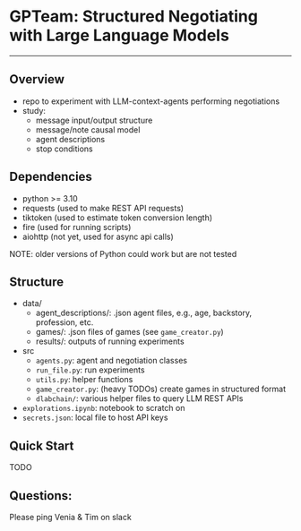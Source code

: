 # GPTeam: Structured Negotiating with Large Language Models
---
## Overview
- repo to experiment with LLM-context-agents performing negotiations
- study:
  - message input/output structure
  - message/note causal model
  - agent descriptions
  - stop conditions

## Dependencies
- python >= 3.10
- requests (used to make REST API requests)
- tiktoken (used to estimate token conversion length)
- fire (used for running scripts)
- aiohttp (not yet, used for async api calls)

NOTE: older versions of Python could work but are not tested

## Structure
- data/
  - agent_descriptions/: .json agent files, e.g., age, backstory, profession, etc.
  - games/: .json files of games (see `game_creator.py`)
  - results/: outputs of running experiments
- src
  - `agents.py`: agent and negotiation classes
  - `run_file.py`: run experiments
  - `utils.py`: helper functions
  - `game_creator.py`: (heavy TODOs) create games in structured format
  - `dlabchain/`: various helper files to query LLM REST APIs
- `explorations.ipynb`: notebook to scratch on
- `secrets.json`: local file to host API keys

## Quick Start
TODO

## Questions:
Please ping Venia & Tim on slack